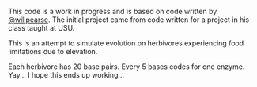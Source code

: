 This code is a work in progress and is based on code written by [@willpearse](https://github.com/willpearse). The initial project came from code written for a project in his class taught at USU.

This is an attempt to simulate evolution on herbivores experiencing food limitations due to elevation.

Each herbivore has 20 base pairs.
Every 5 bases codes for one enzyme.
Yay... I hope this ends up working...
